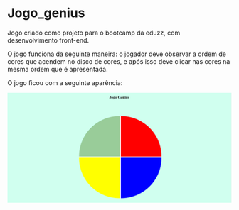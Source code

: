 # Jogo_genius
Jogo criado como projeto para o bootcamp da eduzz, com desenvolvimento front-end.

O jogo funciona da seguinte maneira: o jogador deve observar a ordem de cores que acendem no disco de cores, e após isso deve clicar nas cores na mesma ordem que é apresentada.

O jogo ficou com a seguinte aparência:

<img src="https://github.com/vinicarlosss/Jogo_genius/blob/main/img/imagem1.png?raw=true"/>
